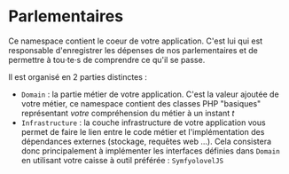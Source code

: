 # Parlementaires

Ce namespace contient le coeur de votre application. C'est lui qui est responsable d'enregistrer
les dépenses de nos parlementaires et de permettre à tou⋅te⋅s de comprendre ce qu'il se passe.

Il est organisé en 2 parties distinctes :

* `Domain` : la partie métier de votre application. C'est la valeur ajoutée de votre métier, ce namespace
    contient des classes PHP "basiques" représentant _votre_ compréhension du métier à un instant _t_
* `Infrastructure` : la couche infrastructure de votre application vous permet de faire le lien entre
    le code métier et l'implémentation des dépendances externes (stockage, requêtes web ...). Cela
    consistera donc principalement à implémenter les interfaces définies dans `Domain` en utilisant
    votre caisse à outil préférée : `SymfyolovelJS`